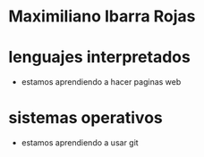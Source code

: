 # Maximiliano Ibarra Rojas 

# lenguajes interpretados 
- estamos aprendiendo a hacer paginas web

# sistemas operativos
- estamos aprendiendo a usar git